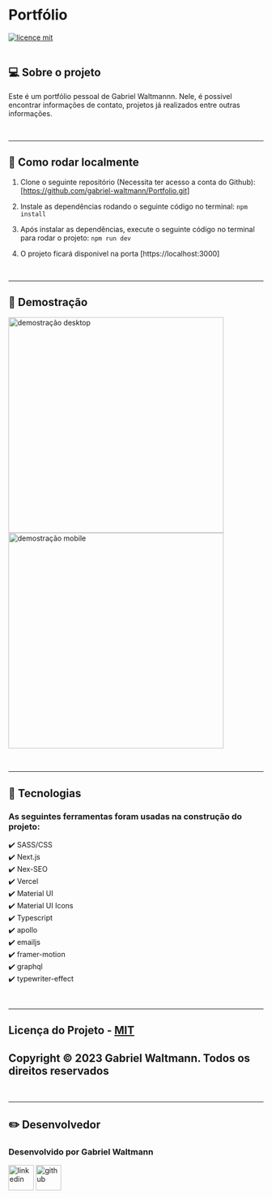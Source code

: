 # Portfólio 

[![licence mit](https://img.shields.io/badge/licence-MIT-blue.svg)](./LICENSE)
<br><br>

## 💻 Sobre o projeto

Este é um portfólio pessoal de Gabriel Waltmannn. Nele, é possivel encontrar informações de contato, projetos já realizados entre outras informações.

<br><hr>

## 🚀 Como rodar localmente

1. Clone o seguinte repositório (Necessita ter acesso a conta do Github): [https://github.com/gabriel-waltmann/Portfolio.git]

2. Instale as dependências rodando o seguinte código no terminal: `npm install`
   
3. Após instalar as dependências, execute o seguinte código no terminal para rodar o projeto: `npm run dev`

4. O projeto ficará disponivel na porta [https://localhost:3000]

<br><hr>

## 📸 Demostração

<img src="./public/README/demoDesktop.gif" alt="demostração desktop" height="425" align="center">
<img align="center" src="./public/README/demoMobile.gif" alt="demostração mobile" height="425">

<br><hr>
## 🔧 Tecnologias

### As seguintes ferramentas foram usadas na construção do projeto:

✔️ SASS/CSS <br>
✔️ Next.js<br>
✔️ Nex-SEO<br>
✔️ Vercel<br>
✔️ Material UI<br>
✔️ Material UI Icons<br>
✔️ Typescript<br>
✔️ apollo<br>
✔️ emailjs<br>
✔️ framer-motion<br>
✔️ graphql<br>
✔️ typewriter-effect<br>

<br><hr>
## Licença do Projeto - [MIT](./LICENSE)
## Copyright © 2023 Gabriel Waltmann. Todos os direitos reservados
<br><hr>


## ✏️ Desenvolvedor

### Desenvolvido por Gabriel Waltmann
[<img src="https://img.icons8.com/color/512/linkedin-2.png" alt="linkedin" height="50"></a>](https://www.linkedin.com/in/gabrielwaltmann/)
[<img src="https://avatars.githubusercontent.com/u/9919?v=4" alt="github" height="50">](https://github.com/gabriel-waltmann)